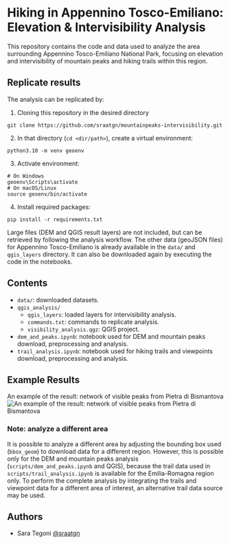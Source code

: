 # Hiking in Appennino Tosco-Emiliano: Elevation & Intervisibility Analysis

This repository contains the code and data used to analyze the area surrounding Appennino Tosco-Emiliano National Park, focusing on elevation and intervisibility of mountain peaks and hiking trails within this region.

## Replicate results
The analysis can be replicated by:
1. Cloning this repository in the desired directory
``` 
git clone https://github.com/sraatgn/mountainpeaks-intervisibility.git
```
2. In that directory (`cd <dir/path>`), create a virtual environment:
``` 
python3.10 -m venv geoenv
```
3. Activate environment:
```
# On Windows
geoenv\Scripts\activate
# On macOS/Linux
source geoenv/bin/activate
```
4. Install required packages:
```
pip install -r requirements.txt
```
Large files (DEM and QGIS result layers) are not included, but can be retrieved by following the analysis workflow. 
The other data (geoJSON files) for Appennino Tosco-Emiliano is already available in the `data/` and `qgis_layers` directory. It can also be downloaded again by executing the code in the notebooks. 

## Contents
- `data/`: downloaded datasets.
- `qgis_analysis/`
    - `qgis_layers`: loaded layers for intervisibility analysis. 
	- `commands.txt`: commands to replicate analysis.
	- `visibility_analysis.qgz`: QGIS project.
- `dem_and_peaks.ipynb`: notebook used for DEM and mountain peaks download, preprocessing and analysis.
- `trail_analysis.ipynb`: notebook used for hiking trails and viewpoints download, preprocessing and analysis.

## Example Results
An example of the result: network of visible peaks from Pietra di Bismantova
![An example of the result: network of visible peaks from Pietra di Bismantova](repoimg.png)

### Note: analyze a different area
It is possible to analyze a different area by adjusting the bounding box used (`bbox_geom`) to download data for a different region. However, this is possible only for the DEM and mountain peaks analysis (`scripts/dem_and_peaks.ipynb` and QGIS), because the trail data used in `scripts/trail_analysis.ipynb` is available for the Emilia-Romagna region only. To perform the complete analysis by integrating the trails and viewpoint data for a different area of interest, an alternative trail data source may be used. 

## Authors
- Sara Tegoni [@sraatgn](https://github.com/sraatgn)